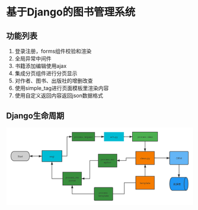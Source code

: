 # 基于Django的图书管理系统

## 功能列表

1. 登录注册，forms组件校验和渲染
2. 全局异常中间件
3. 书籍添加编辑使用ajax
4. 集成分页组件进行分页显示
5. 对作者、图书、出版社的增删改查
6. 使用simple_tag进行页面模板里渲染内容
7. 使用自定义返回内容返回json数据格式

## Django生命周期

![Django生命周期](Django生命周期.png)

